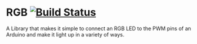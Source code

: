 # RGB [![Build Status](https://github.com/srichs/RGB/workflows/Arduino%20Library%20CI/badge.svg)](https://github.com/srichs/RGB/actions)

A Library that makes it simple to connect an RGB LED to the PWM pins of an Arduino and make it light up in a variety of ways.
